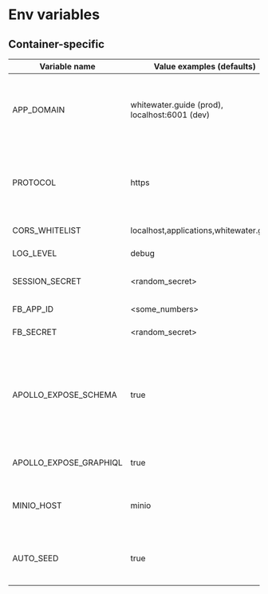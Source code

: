 # Env variables

## Container-specific

| Variable name               | Value examples (defaults)                          | Description                        |
|-----------------------------|----------------------------------------------------|------------------------------------|
| APP_DOMAIN                  | whitewater.guide (prod),<br/> localhost:6001 (dev) | Application domain. Used in backend to substitute minio internal urls with external urls    |
| PROTOCOL                    | https                                              | Used in backend together with APP_DOMAIN to generate external image urls |
| CORS_WHITELIST              | localhost,applications,whitewater.guide            | Cors whitelist for express |
| LOG_LEVEL                   | debug                                              | log level for pino logger |
| SESSION_SECRET              | <random_secret>                                    | Secret for passport.js sessions |
| FB_APP_ID                   | <some_numbers>                                     | Facebook app id |
| FB_SECRET                   | <random_secret>                                    | Secret for facebook auth |
| APOLLO_EXPOSE_SCHEMA        | true                                               | Should Apollo router expose 'schema.json' and 'typedefs.txt'? Mostly used by devtools and tests (mock data generator) |
| APOLLO_EXPOSE_GRAPHIQL      | true                                               | Should Apollo router expose GRAPHIQL UI
| MINIO_HOST                  | minio                                              | Minio host name in docker internal network |
| AUTO_SEED                   | true                                               | Set to true to automatically seed database on startup |